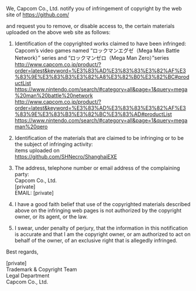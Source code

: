 We, Capcom Co., Ltd. notify you of infringement of copyright by the web site of https://github.com/  

and request you to remove, or disable access to, the certain materials uploaded on the above web site as follows:  

1. Identification of the copyrighted works claimed to have been infringed:  
Capcom’s video games named “ロックマンエグゼ（Mega Man Battle Network）” series and “ロックマンゼロ（Mega Man Zero）”series  
<http://www.capcom.co.jp/product/?order=latest&keyword=%E3%83%AD%E3%83%83%E3%82%AF%E3%83%9E%E3%83%B3%E3%82%A8%E3%82%B0%E3%82%BC#productList>  
<https://www.nintendo.com/search/#category=all&page=1&query=mega%20man%20battle%20network>  
<http://www.capcom.co.jp/product/?order=latest&keyword=%E3%83%AD%E3%83%83%E3%82%AF%E3%83%9E%E3%83%B3%E3%82%BC%E3%83%AD#productList>  
<https://www.nintendo.com/search/#category=all&page=1&query=megaman%20qero>  

2. Identification of the materials that are claimed to be infringing or to be the subject of infringing activity:  
items uploaded on  
<https://github.com/SHNecro/ShanghaiEXE>  

3. The address, telephone number or email address of the complaining party:  
Capcom Co., Ltd.  
[private]  
EMAIL: [private]  

4. I have a good faith belief that use of the copyrighted materials described above on the infringing web pages is not authorized by the copyright owner, or its agent, or the law.  

5. I swear, under penalty of perjury, that the information in this notification is accurate and that I am the copyright owner, or am authorized to act on behalf of the owner, of an exclusive right that is allegedly infringed.  

Best regards,  

[private]    
Trademark & Copyright Team  
Legal Department  
Capcom Co., Ltd.  
